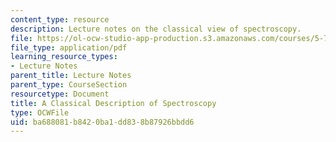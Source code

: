 ```yaml
---
content_type: resource
description: Lecture notes on the classical view of spectroscopy.
file: https://ol-ocw-studio-app-production.s3.amazonaws.com/courses/5-74-introductory-quantum-mechanics-ii-spring-2009/ba688081b8420ba1dd838b87926bbdd6_MIT5_74s09lec04_1.pdf
file_type: application/pdf
learning_resource_types:
- Lecture Notes
parent_title: Lecture Notes
parent_type: CourseSection
resourcetype: Document
title: A Classical Description of Spectroscopy
type: OCWFile
uid: ba688081-b842-0ba1-dd83-8b87926bbdd6
---
```

